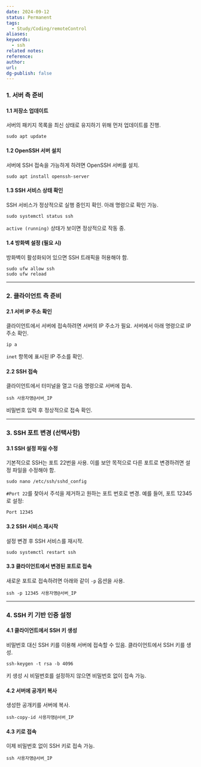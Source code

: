 ```yaml
---
date: 2024-09-12
status: Permanent
tags:
  - Study/Coding/remoteControl
aliases: 
keywords:
  - ssh
related notes: 
reference: 
author: 
url: 
dg-publish: false
---
```

### 1. 서버 측 준비

#### 1.1 저장소 업데이트
서버의 패키지 목록을 최신 상태로 유지하기 위해 먼저 업데이트를 진행.
```shell
sudo apt update
```

#### 1.2 OpenSSH 서버 설치
서버에 SSH 접속을 가능하게 하려면 OpenSSH 서버를 설치.
```shell
sudo apt install openssh-server
```

#### 1.3 SSH 서비스 상태 확인
SSH 서비스가 정상적으로 실행 중인지 확인. 아래 명령으로 확인 가능.
```shell
sudo systemctl status ssh
```
`active (running)` 상태가 보이면 정상적으로 작동 중.

#### 1.4 방화벽 설정 (필요 시)
방화벽이 활성화되어 있으면 SSH 트래픽을 허용해야 함.
```shell
sudo ufw allow ssh
sudo ufw reload
```

---

### 2. 클라이언트 측 준비

#### 2.1 서버 IP 주소 확인
클라이언트에서 서버에 접속하려면 서버의 IP 주소가 필요. 서버에서 아래 명령으로 IP 주소 확인.
```shell
ip a
```
`inet` 항목에 표시된 IP 주소를 확인.

#### 2.2 SSH 접속
클라이언트에서 터미널을 열고 다음 명령으로 서버에 접속.
```shell
ssh 사용자명@서버_IP
```
비밀번호 입력 후 정상적으로 접속 확인.

---

### 3. SSH 포트 변경 (선택사항)

#### 3.1 SSH 설정 파일 수정
기본적으로 SSH는 포트 22번을 사용. 이를 보안 목적으로 다른 포트로 변경하려면 설정 파일을 수정해야 함.
```shell
sudo nano /etc/ssh/sshd_config
```
`#Port 22`를 찾아서 주석을 제거하고 원하는 포트 번호로 변경. 예를 들어, 포트 12345로 설정:
```shell
Port 12345
```

#### 3.2 SSH 서비스 재시작
설정 변경 후 SSH 서비스를 재시작.
```shell
sudo systemctl restart ssh
```

#### 3.3 클라이언트에서 변경된 포트로 접속
새로운 포트로 접속하려면 아래와 같이 `-p` 옵션을 사용.
```shell
ssh -p 12345 사용자명@서버_IP
```

---

### 4. SSH 키 기반 인증 설정

#### 4.1 클라이언트에서 SSH 키 생성
비밀번호 대신 SSH 키를 이용해 서버에 접속할 수 있음. 클라이언트에서 SSH 키를 생성.
```shell
ssh-keygen -t rsa -b 4096
```
키 생성 시 비밀번호를 설정하지 않으면 비밀번호 없이 접속 가능.

#### 4.2 서버에 공개키 복사
생성한 공개키를 서버에 복사.
```shell
ssh-copy-id 사용자명@서버_IP
```

#### 4.3 키로 접속
이제 비밀번호 없이 SSH 키로 접속 가능.
```shell
ssh 사용자명@서버_IP
```